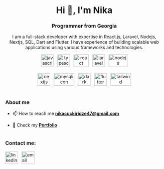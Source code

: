 <h1 align="center">Hi 👋, I'm Nika</h1>
<h3 align="center">Programmer from Georgia</h3>
<p align="center">I am a full-stack developer with expertise in React.js, Laravel, Nodejs, Nextjs, SQL, Dart and Flutter. I have experience of building scalable web applications using various frameworks and technologies.
</p>

<div align="center">
  <img src="./icons/js.png" alt="javascript" width="40" height="40" />&nbsp;&nbsp;
  <img  src="./icons/ts.png" alt="typescript" width="40" height="40" />&nbsp;&nbsp;
  <img  src="./icons/react.png" alt="react" width="48" height="40" />&nbsp;&nbsp;
  <img  src="./icons/laravel.png" alt="laravel" width="40" height="40" />&nbsp;&nbsp;
  <img  src="./icons/nodejs.png" alt="nodejs" width="60" height="40" />
</div>

<br>

<div align="center">
  <img src="./icons/nextjs.png" alt="nextjs" width="40" height="40" />&nbsp;&nbsp;
  <img src="./icons/mysql.png" alt="mysqlicon"width="65" height="40" />&nbsp;&nbsp;
  <img src="./icons/dart.png" alt="dark" width="40" height="40" />&nbsp;&nbsp;
 <img src="./icons/flutter.png" alt="flutter" width="40" height="40" />&nbsp;&nbsp;
 <img src="./icons/tailwind.png" alt="tailwind" width="65" height="40" />
</div>

#

### About me

- 📫 How to reach me **nikacuckiridze47@gmail.com**

- 📝 Check my **<a  href="https://nikac.in/" target="_blank">Portfolio</a>**
  
#

<h3 align="left">Contact me:</h3>
<p align="left">
<a  href="https://www.linkedin.com/in/nika-cuckiridze-387063228/" target="_blank"><img align="center" src="./icons/linkedin.png" alt="linkedin" height="40" width="40" /></a>&nbsp;&nbsp;
<a href="mailto:nikacuckiridze47@gmail.com" target="_blank"><img align="center" src="./icons/email.png" alt="email" height="40" width="42" /></a>
</p>
<br>
